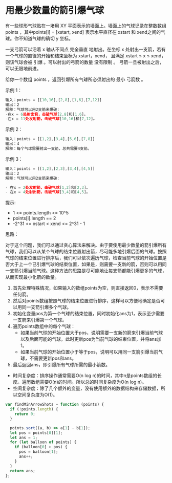 # 用最少数量的箭引爆气球

有一些球形气球贴在一堵用 XY 平面表示的墙面上。墙面上的气球记录在整数数组 points ，其中points[i] = [xstart, xend] 表示水平直径在 xstart 和 xend之间的气球。你不知道气球的确切 y 坐标。

一支弓箭可以沿着 x 轴从不同点 完全垂直 地射出。在坐标 x 处射出一支箭，若有一个气球的直径的开始和结束坐标为 xstart，xend， 且满足  xstart ≤ x ≤ xend，则该气球会被 引爆 。可以射出的弓箭的数量 没有限制 。 弓箭一旦被射出之后，可以无限地前进。

给你一个数组 points ，返回引爆所有气球所必须射出的 最小 弓箭数 。

示例 1：

```javascript
输入：points = [[10,16],[2,8],[1,6],[7,12]]
输出：2
解释：气球可以用2支箭来爆破:
-在x = 6处射出箭，击破气球[2,8]和[1,6]。
-在x = 11处发射箭，击破气球[10,16]和[7,12]。
```

示例 2：

```javascript
输入：points = [[1,2],[3,4],[5,6],[7,8]]
输出：4
解释：每个气球需要射出一支箭，总共需要4支箭。
```

示例 3：

```javascript
输入：points = [[1,2],[2,3],[3,4],[4,5]]
输出：2
解释：气球可以用2支箭来爆破:

- 在x = 2处发射箭，击破气球[1,2]和[2,3]。
- 在x = 4处射出箭，击破气球[3,4]和[4,5]。
```

提示:

- 1 <= points.length <= 10^5
- points[i].length == 2
- -2^31 <= xstart < xend <= 2^31 - 1

思路：

对于这个问题，我们可以通过贪心算法来解决。由于要使用最少数量的箭引爆所有气球，我们可以从某个气球的结束位置射出箭，尽可能多地引爆后面的气球。按照气球的结束位置进行排序后，我们可以依次遍历气球，检查当前气球的开始位置是否大于上一个已引爆气球的结束位置，如果是，则需要一支新的箭，否则可以用同一支箭引爆当前气球。这种方法的思路是尽可能地让每支箭都能引爆更多的气球，从而实现最小化箭的数量。

1. 首先处理特殊情况，如果输入的数组points为空，则直接返回0，表示不需要任何箭。
2. 然后对points数组按照气球的结束位置进行排序，这样可以方便地确定是否可以用同一支箭引爆多个气球。
3. 初始化变量pos为第一个气球的结束位置，同时初始化ans为1，表示至少需要一支箭来引爆第一个气球。
4. 遍历points数组中的每个气球：
    - 如果当前气球的开始位置大于pos，说明需要一支新的箭来引爆当前气球以及后面可能的气球。此时更新pos为当前气球的结束位置，并将ans加1。
    - 如果当前气球的开始位置小于等于pos，说明可以用同一支箭引爆当前气球，不需要更新pos和ans。
5. 最后返回ans，即引爆所有气球所需的最小箭数。

- 时间复杂度：排序操作通常需要O(n log n)的时间，其中n是points数组的长度。遍历数组需要O(n)的时间。所以总的时间复杂度为O(n log n)。
- 空间复杂度：除了几个额外的变量，没有使用额外的数据结构来存储数据，所以空间复杂度为O(1)。

```javascript
var findMinArrowShots = function (points) {
  if (!points.length) {
    return 0;
  }

  points.sort((a, b) => a[1] - b[1]);
  let pos = points[0][1];
  let ans = 1;
  for (let balloon of points) {
    if (balloon[0] > pos) {
      pos = balloon[1];
      ans++;
    }
  }
  return ans;
};
```
